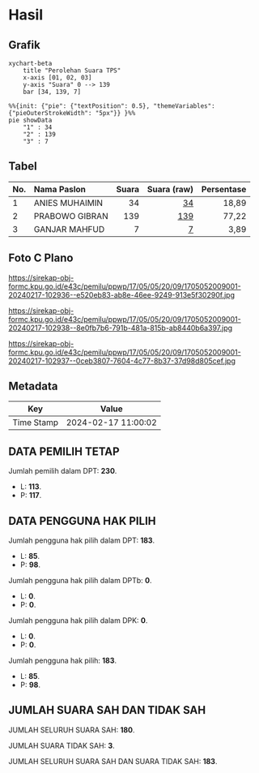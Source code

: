 # Hasil

## Grafik

```mermaid
xychart-beta
    title "Perolehan Suara TPS"
    x-axis [01, 02, 03]
    y-axis "Suara" 0 --> 139
    bar [34, 139, 7]
```

```mermaid
%%{init: {"pie": {"textPosition": 0.5}, "themeVariables": {"pieOuterStrokeWidth": "5px"}} }%%
pie showData
    "1" : 34
    "2" : 139
    "3" : 7
```

## Tabel

| No. | Nama Paslon    | Suara | Suara (raw) | Persentase |
|:--- |:-------------- | -----:| -----------:| ----------:|
| 1   | ANIES MUHAIMIN | 34    | [34][p-1]   | 18,89      |
| 2   | PRABOWO GIBRAN | 139   | [139][p-2]  | 77,22      |
| 3   | GANJAR MAHFUD  | 7     | [7][p-3]    | 3,89       |


[p-1]: https://github.com/gigit-pemilu/pemilu-2024-17-bengkulu/blob/main/pilpres/hitung-suara/sub/17-bengkulu/sub/05-seluma/sub/05-semidang-alas-maras/sub/2009-tedunan/sub/001-tps/sub/paslon-1.txt
[p-2]: https://github.com/gigit-pemilu/pemilu-2024-17-bengkulu/blob/main/pilpres/hitung-suara/sub/17-bengkulu/sub/05-seluma/sub/05-semidang-alas-maras/sub/2009-tedunan/sub/001-tps/sub/paslon-2.txt
[p-3]: https://github.com/gigit-pemilu/pemilu-2024-17-bengkulu/blob/main/pilpres/hitung-suara/sub/17-bengkulu/sub/05-seluma/sub/05-semidang-alas-maras/sub/2009-tedunan/sub/001-tps/sub/paslon-3.txt

## Foto C Plano

https://sirekap-obj-formc.kpu.go.id/e43c/pemilu/ppwp/17/05/05/20/09/1705052009001-20240217-102936--e520eb83-ab8e-46ee-9249-913e5f30290f.jpg

https://sirekap-obj-formc.kpu.go.id/e43c/pemilu/ppwp/17/05/05/20/09/1705052009001-20240217-102938--8e0fb7b6-791b-481a-815b-ab8440b6a397.jpg

https://sirekap-obj-formc.kpu.go.id/e43c/pemilu/ppwp/17/05/05/20/09/1705052009001-20240217-102937--0ceb3807-7604-4c77-8b37-37d98d805cef.jpg


## Metadata

| Key        | Value               |
| ---------- | ------------------- |
| Time Stamp | 2024-02-17 11:00:02 |


## DATA PEMILIH TETAP

Jumlah pemilih dalam DPT: **230**.
 * L: **113**.
 * P: **117**.

## DATA PENGGUNA HAK PILIH

Jumlah pengguna hak pilih dalam DPT: **183**.
 * L: **85**.
 * P: **98**.

Jumlah pengguna hak pilih dalam DPTb: **0**.
 * L: **0**.
 * P: **0**.

Jumlah pengguna hak pilih dalam DPK: **0**.
 * L: **0**.
 * P: **0**.

Jumlah pengguna hak pilih: **183**.
 * L: **85**.
 * P: **98**.

## JUMLAH SUARA SAH DAN TIDAK SAH

JUMLAH SELURUH SUARA SAH: **180**.

JUMLAH SUARA TIDAK SAH: **3**.

JUMLAH SELURUH SUARA SAH DAN SUARA TIDAK SAH: **183**.


